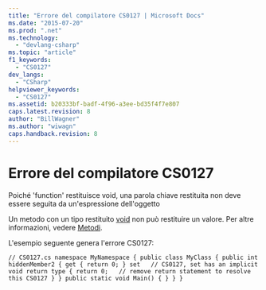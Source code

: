 ```yaml
---
title: "Errore del compilatore CS0127 | Microsoft Docs"
ms.date: "2015-07-20"
ms.prod: ".net"
ms.technology: 
  - "devlang-csharp"
ms.topic: "article"
f1_keywords: 
  - "CS0127"
dev_langs: 
  - "CSharp"
helpviewer_keywords: 
  - "CS0127"
ms.assetid: b20333bf-badf-4f96-a3ee-bd35f4f7e807
caps.latest.revision: 8
author: "BillWagner"
ms.author: "wiwagn"
caps.handback.revision: 8
---
```

# Errore del compilatore CS0127
Poiché 'function' restituisce void, una parola chiave restituita non deve essere seguita da un'espressione dell'oggetto  
  
 Un metodo con un tipo restituito [void](../../csharp/language-reference/keywords/void.md) non può restituire un valore. Per altre informazioni, vedere [Metodi](../../csharp/programming-guide/classes-and-structs/methods.md).  
  
 L'esempio seguente genera l'errore CS0127:  
  
```  
// CS0127.cs namespace MyNamespace { public class MyClass { public int hiddenMember2 { get { return 0; } set   // CS0127, set has an implicit void return type { return 0;   // remove return statement to resolve this CS0127 } } public static void Main() { } } }  
```